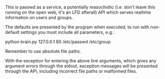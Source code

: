 This is passwd as a service, a potentially masochistic (i.e. don't leave this running on the open web, it's an LFD afterall) API which serves realtime information on users and groups. 

The defaults are presented by the program when executed, to run with non-default settings you must include all parameters, e.g.:

python brain.py 127.0.0.1 80 /etc/passwd /etc/group

Remember to use absolute file paths.

With the exception for entering the above line arguments, which gives any argument errors through the stdout, exception messages will be presented through the API, including incorrect file paths or malformed files. 
